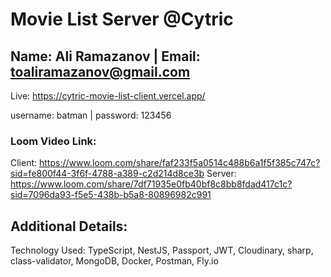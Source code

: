 # Movie List Server @Cytric

## Name: Ali Ramazanov | Email: toaliramazanov@gmail.com

Live: https://cytric-movie-list-client.vercel.app/

username: batman | password: 123456

### Loom Video Link:

Client: https://www.loom.com/share/faf233f5a0514c488b6a1f5f385c747c?sid=fe800f44-3f6f-4788-a389-c2d214d8ce3b
Server: https://www.loom.com/share/7df71935e0fb40bf8c8bb8fdad417c1c?sid=7096da93-f5e5-438b-b5a8-80896982c991

## Additional Details:

Technology Used: TypeScript, NestJS, Passport, JWT, Cloudinary, sharp, class-validator, MongoDB, Docker, Postman, Fly.io
